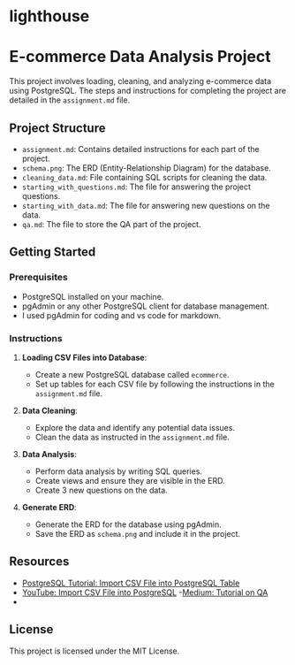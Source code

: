 # lighthouse
# E-commerce Data Analysis Project

This project involves loading, cleaning, and analyzing e-commerce data using PostgreSQL. The steps and instructions for completing the project are detailed in the `assignment.md` file.

## Project Structure

- `assignment.md`: Contains detailed instructions for each part of the project.
- `schema.png`: The ERD (Entity-Relationship Diagram) for the database.
- `cleaning_data.md`: File containing SQL scripts for cleaning the data.
- `starting_with_questions.md`: The file for answering the project questions.
- `starting_with_data.md`: The file for answering new questions on the data.
- `qa.md`: The file to store the QA part of the project.

## Getting Started

### Prerequisites

- PostgreSQL installed on your machine.
- pgAdmin or any other PostgreSQL client for database management.
- I used pgAdmin for coding and vs code for markdown.

### Instructions

1. **Loading CSV Files into Database**:
    - Create a new PostgreSQL database called `ecommerce`.
    - Set up tables for each CSV file by following the instructions in the `assignment.md` file.

2. **Data Cleaning**:
    - Explore the data and identify any potential data issues.
    - Clean the data as instructed in the `assignment.md` file.

3. **Data Analysis**:
    - Perform data analysis by writing SQL queries.
    - Create views and ensure they are visible in the ERD.  
    - Create 3 new questions on the data.

4. **Generate ERD**:
    - Generate the ERD for the database using pgAdmin.
    - Save the ERD as `schema.png` and include it in the project.

## Resources

- [PostgreSQL Tutorial: Import CSV File into PostgreSQL Table](https://www.postgresqltutorial.com/postgresql-tutorial/import-csv-file-into-posgresql-table/)
- [YouTube: Import CSV File into PostgreSQL](https://www.youtube.com/watch?v=6Jf7eTkIaR4)
-[Medium: Tutorial on QA](https://drive.google.com/file/d/16xMdqgr7OnjKYpi3KCclc9sIVXoj4kpm/view)
- 

## License

This project is licensed under the MIT License.
